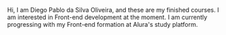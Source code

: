 Hi, I am Diego Pablo da Silva Oliveira, and these are my finished courses.
I am interested in Front-end development at the moment.
I am currently progressing with my Front-end formation at Alura's study platform.
